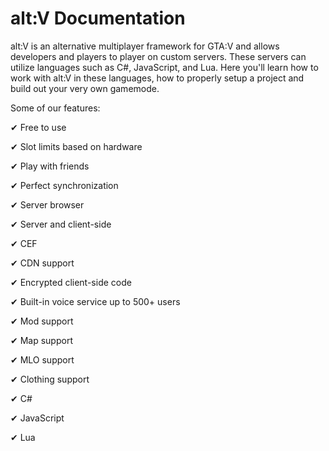 # alt:V Documentation

alt:V is an alternative multiplayer framework for GTA:V and allows developers and players to player on custom servers. These servers can utilize languages such as C#, JavaScript, and Lua. Here you'll learn how to work with alt:V in these languages, how to properly setup a project and build out your very own gamemode.

Some of our features:

&#x2714; Free to use

&#x2714; Slot limits based on hardware

&#x2714; Play with friends

&#x2714; Perfect synchronization

&#x2714; Server browser

&#x2714; Server and client-side

&#x2714; CEF

&#x2714; CDN support

&#x2714; Encrypted client-side code

&#x2714; Built-in voice service up to 500+ users

&#x2714; Mod support

&#x2714; Map support

&#x2714; MLO support

&#x2714; Clothing support

&#x2714; C#

&#x2714; JavaScript

&#x2714; Lua
